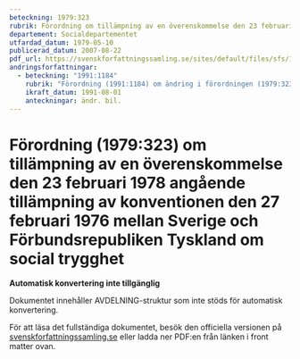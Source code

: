 ```yaml
---
beteckning: 1979:323
rubrik: Förordning om tillämpning av en överenskommelse den 23 februari 1978 angående tillämpning av konventionen den 27 februari 1976 mellan Sverige och Förbundsrepubliken Tyskland om social trygghet
departement: Socialdepartementet
utfardad_datum: 1979-05-10
publicerad_datum: 2007-08-22
pdf_url: https://svenskforfattningssamling.se/sites/default/files/sfs/1979-05/SFS1979-323.pdf
andringsforfattningar:
  - beteckning: "1991:1184"
    rubrik: "Förordning (1991:1184) om ändring i förordningen (1979:323) om tillämpning av en överenskommelse den 23 februari 1978 angående tillämpning av konventionen den 27 februari 1976 mellan Sverige och Förbundsrepubliken Tyskland om social trygghet"
    ikraft_datum: 1991-08-01
    anteckningar: ändr. bil.
---
```


# Förordning (1979:323) om tillämpning av en överenskommelse den 23 februari 1978 angående tillämpning av konventionen den 27 februari 1976 mellan Sverige och Förbundsrepubliken Tyskland om social trygghet

**Automatisk konvertering inte tillgänglig**

Dokumentet innehåller AVDELNING-struktur som inte stöds för automatisk konvertering.

För att läsa det fullständiga dokumentet, besök den officiella versionen på [svenskforfattningssamling.se](https://svenskforfattningssamling.se/) eller ladda ner PDF:en från länken i front matter ovan.